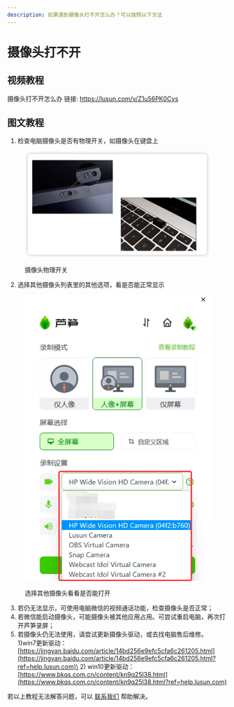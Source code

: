 ```yaml
---
description: 如果遇到摄像头打不开怎么办？可以按照以下方法
---
```


# 摄像头打不开

## 视频教程

摄像头打不开怎么办 链接: https://lusun.com/v/Z1u56PK0Cvs

## 图文教程 <a href="#f0-9f-91-89-e6-91-84-e5-83-8f-e5-a4-b4-e6-89-93-e4-b8-8d-e5-bc-80" id="f0-9f-91-89-e6-91-84-e5-83-8f-e5-a4-b4-e6-89-93-e4-b8-8d-e5-bc-80"></a>

1. 检查电脑摄像头是否有物理开关，如摄像头在键盘上

<figure><img src="../../.gitbook/assets/shexiangtouwulikaigaun.png" alt=""><figcaption><p>摄像头物理开关</p></figcaption></figure>

2. 选择其他摄像头列表里的其他选项，看是否能正常显示

<figure><img src="../../.gitbook/assets/qitashexiangtou.png" alt=""><figcaption><p>选择其他摄像头看看是否能打开</p></figcaption></figure>

3. 若仍无法显示，可使用电脑微信的视频通话功能，检查摄像头是否正常；
4. 若微信能启动摄像头，可能摄像头被其他应用占用。可尝试重启电脑，再次打开芦笋录屏；
5. 若摄像头仍无法使用，请尝试更新摄像头驱动，或去找电脑售后维修。\
   1\)win7更新驱动：\
   [https://jingyan.baidu.com/article/14bd256e9efc5cfa6c261205.html](https://jingyan.baidu.com/article/14bd256e9efc5cfa6c261205.html?ref=help.lusun.com)\
   2\) win10更新驱动：\
   [https://www.bkqs.com.cn/content/kn9q25l38.html](https://www.bkqs.com.cn/content/kn9q25l38.html?ref=help.lusun.com)



若以上教程无法解答问题，可以 [联系我们](../../contact/) 帮助解决。
